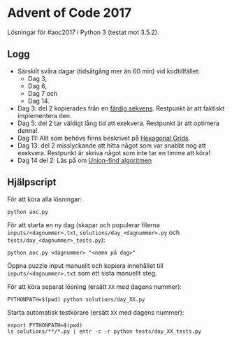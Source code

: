 Advent of Code 2017
===================

Lösningar för #aoc2017 i Python 3 (testat mot 3.5.2).


Logg
----

 * Särskilt svåra dagar (tidsåtgång mer än 60 min) vid kodtillfället:
   * Dag 3,
   * Dag 6,
   * Dag 7 och
   * Dag 14.
 * Dag 3: del 2 kopierades från en [färdig sekvens](https://oeis.org/A141481). Restpunkt är att faktiskt
   implementera den.
 * Dag 5: del 2 tar väldigt lång tid att exekvera. Restpunkt är att optimera denna!
 * Dag 11: Allt som behövs finns beskrivet på
   [Hexagonal Grids](https://www.redblobgames.com/grids/hexagons/).
 * Dag 13: del 2 misslyckande att hitta något som var snabbt nog att exekvera. 
   Restpunkt är skriva något som inte tar en timme att köra!
 * Dag 14 del 2: Läs på om [Union-find algoritmen](https://en.wikipedia.org/wiki/Disjoint-set_data_structure)


Hjälpscript
-----------

För att köra alla lösningar:

    python aoc.py
    

För att starta en ny dag (skapar och populerar filerna `inputs/<dagnummer>.txt`, `solutions/day_<dagnummer>.py` och
`tests/day_<dagnummer>_tests.py`):

    python aoc.py <dagnummer> "<namn på dag>"

Öppna puzzle input manuellt och kopiera innehållet till `inputs/<dagnummer>.txt` som ett sista manuellt steg.


För att köra separat lösning (ersätt `XX` med dagens nummer):

    PYTHONPATH=$(pwd) python solutions/day_XX.py

    
Starta automatisk testkörare (ersätt `XX` med dagens nummer):

    export PYTHONPATH=$(pwd)
    ls solutions/**/*.py | entr -c -r python tests/day_XX_tests.py
